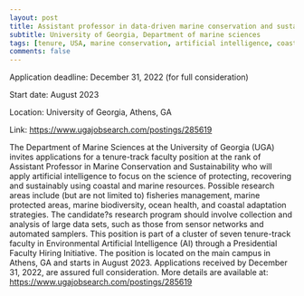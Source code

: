```yaml
---
layout: post
title: Assistant professor in data-driven marine conservation and sustainability (Athens, Georgia)
subtitle: University of Georgia, Department of marine sciences
tags: [tenure, USA, marine conservation, artificial intelligence, coastal ocean]
comments: false
---
```

Application deadline: December 31, 2022 (for full consideration)

Start date:        August 2023

Location:         University of Georgia, Athens, GA

Link: https://www.ugajobsearch.com/postings/285619


The Department of Marine Sciences at the University of Georgia (UGA)
invites applications for a tenure-track faculty position at the rank of
Assistant Professor in Marine Conservation and Sustainability who will
apply artificial intelligence to focus on the science of protecting,
recovering and sustainably using coastal and marine resources. Possible
research areas include (but are not limited to) fisheries management,
marine protected areas, marine biodiversity, ocean health, and coastal
adaptation strategies. The candidate?s research program should involve
collection and analysis of large data sets, such as those from sensor
networks and automated samplers. This position is part of a cluster of
seven tenure-track faculty in Environmental Artificial Intelligence (AI)
through a Presidential Faculty Hiring Initiative. The position is located
on the main campus in Athens, GA and starts in August 2023. Applications
received by December 31, 2022, are assured full consideration. More details
are available at: https://www.ugajobsearch.com/postings/285619
